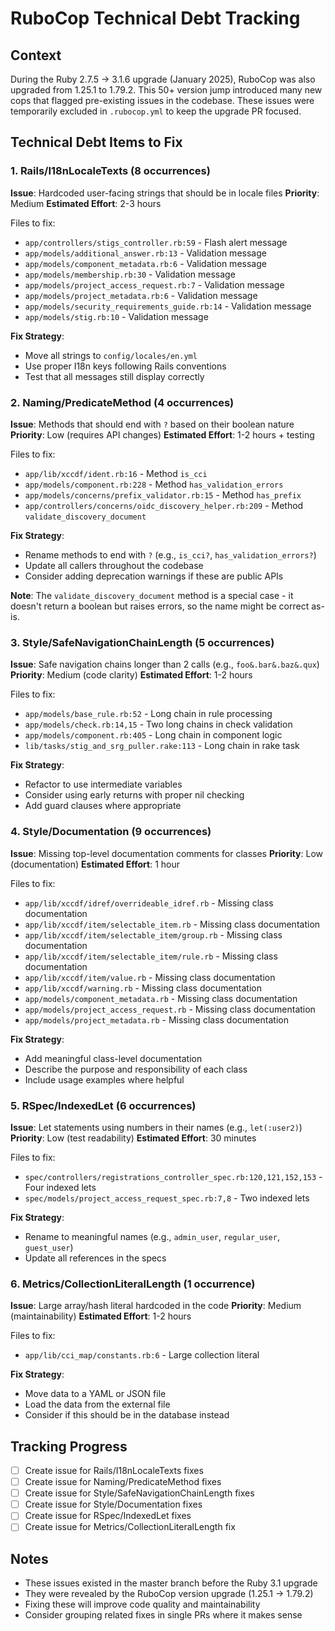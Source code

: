 # RuboCop Technical Debt Tracking

## Context
During the Ruby 2.7.5 → 3.1.6 upgrade (January 2025), RuboCop was also upgraded from 1.25.1 to 1.79.2. This 50+ version jump introduced many new cops that flagged pre-existing issues in the codebase. These issues were temporarily excluded in `.rubocop.yml` to keep the upgrade PR focused.

## Technical Debt Items to Fix

### 1. Rails/I18nLocaleTexts (8 occurrences)
**Issue**: Hardcoded user-facing strings that should be in locale files
**Priority**: Medium
**Estimated Effort**: 2-3 hours

Files to fix:
- `app/controllers/stigs_controller.rb:59` - Flash alert message
- `app/models/additional_answer.rb:13` - Validation message
- `app/models/component_metadata.rb:6` - Validation message
- `app/models/membership.rb:30` - Validation message
- `app/models/project_access_request.rb:7` - Validation message
- `app/models/project_metadata.rb:6` - Validation message
- `app/models/security_requirements_guide.rb:14` - Validation message
- `app/models/stig.rb:10` - Validation message

**Fix Strategy**:
- Move all strings to `config/locales/en.yml`
- Use proper I18n keys following Rails conventions
- Test that all messages still display correctly

### 2. Naming/PredicateMethod (4 occurrences)
**Issue**: Methods that should end with `?` based on their boolean nature
**Priority**: Low (requires API changes)
**Estimated Effort**: 1-2 hours + testing

Files to fix:
- `app/lib/xccdf/ident.rb:16` - Method `is_cci`
- `app/models/component.rb:228` - Method `has_validation_errors`
- `app/models/concerns/prefix_validator.rb:15` - Method `has_prefix`
- `app/controllers/concerns/oidc_discovery_helper.rb:209` - Method `validate_discovery_document`

**Fix Strategy**:
- Rename methods to end with `?` (e.g., `is_cci?`, `has_validation_errors?`)
- Update all callers throughout the codebase
- Consider adding deprecation warnings if these are public APIs

**Note**: The `validate_discovery_document` method is a special case - it doesn't return a boolean but raises errors, so the name might be correct as-is.

### 3. Style/SafeNavigationChainLength (5 occurrences)
**Issue**: Safe navigation chains longer than 2 calls (e.g., `foo&.bar&.baz&.qux`)
**Priority**: Medium (code clarity)
**Estimated Effort**: 1-2 hours

Files to fix:
- `app/models/base_rule.rb:52` - Long chain in rule processing
- `app/models/check.rb:14,15` - Two long chains in check validation
- `app/models/component.rb:405` - Long chain in component logic
- `lib/tasks/stig_and_srg_puller.rake:113` - Long chain in rake task

**Fix Strategy**:
- Refactor to use intermediate variables
- Consider using early returns with proper nil checking
- Add guard clauses where appropriate

### 4. Style/Documentation (9 occurrences)
**Issue**: Missing top-level documentation comments for classes
**Priority**: Low (documentation)
**Estimated Effort**: 1 hour

Files to fix:
- `app/lib/xccdf/idref/overrideable_idref.rb` - Missing class documentation
- `app/lib/xccdf/item/selectable_item.rb` - Missing class documentation
- `app/lib/xccdf/item/selectable_item/group.rb` - Missing class documentation
- `app/lib/xccdf/item/selectable_item/rule.rb` - Missing class documentation
- `app/lib/xccdf/item/value.rb` - Missing class documentation
- `app/lib/xccdf/warning.rb` - Missing class documentation
- `app/models/component_metadata.rb` - Missing class documentation
- `app/models/project_access_request.rb` - Missing class documentation
- `app/models/project_metadata.rb` - Missing class documentation

**Fix Strategy**:
- Add meaningful class-level documentation
- Describe the purpose and responsibility of each class
- Include usage examples where helpful

### 5. RSpec/IndexedLet (6 occurrences)
**Issue**: Let statements using numbers in their names (e.g., `let(:user2)`)
**Priority**: Low (test readability)
**Estimated Effort**: 30 minutes

Files to fix:
- `spec/controllers/registrations_controller_spec.rb:120,121,152,153` - Four indexed lets
- `spec/models/project_access_request_spec.rb:7,8` - Two indexed lets

**Fix Strategy**:
- Rename to meaningful names (e.g., `admin_user`, `regular_user`, `guest_user`)
- Update all references in the specs

### 6. Metrics/CollectionLiteralLength (1 occurrence)
**Issue**: Large array/hash literal hardcoded in the code
**Priority**: Medium (maintainability)
**Estimated Effort**: 1-2 hours

Files to fix:
- `app/lib/cci_map/constants.rb:6` - Large collection literal

**Fix Strategy**:
- Move data to a YAML or JSON file
- Load the data from the external file
- Consider if this should be in the database instead

## Tracking Progress

- [ ] Create issue for Rails/I18nLocaleTexts fixes
- [ ] Create issue for Naming/PredicateMethod fixes
- [ ] Create issue for Style/SafeNavigationChainLength fixes
- [ ] Create issue for Style/Documentation fixes
- [ ] Create issue for RSpec/IndexedLet fixes
- [ ] Create issue for Metrics/CollectionLiteralLength fix

## Notes

- These issues existed in the master branch before the Ruby 3.1 upgrade
- They were revealed by the RuboCop version upgrade (1.25.1 → 1.79.2)
- Fixing these will improve code quality and maintainability
- Consider grouping related fixes in single PRs where it makes sense